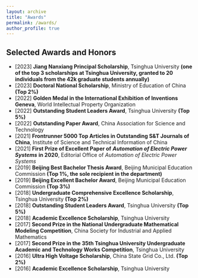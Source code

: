 ```yaml
---
layout: archive
title: "Awards"
permalink: /awards/
author_profile: true
---
```


## Selected Awards and Honors

* [2023] **Jiang Nanxiang Principal Scholarship**, Tsinghua University **(one of the top 3 scholarships at Tsinghua University, granted to 20 individuals from the 42k graduate students annually)**
* [2023] **Doctoral National Scholarship**, Ministry of Education of China **(Top 2%)**
* [2022] **Golden Medal in the International Exhibition of Inventions Geneva**, World Intellectual Property Organization
* [2022] **Outstanding Student Leaders Award**, Tsinghua University **(Top 5%)**
* [2022] **Outstanding Paper Award**, China Association for Science and Technology
* [2021] **Frontrunner 5000 Top Articles in Outstanding S&T Journals of China**, Institute of Science and Technical Information of China
* [2021] **First Prize of Excellent Paper of** ***Automation of Electric Power Systems*** **in 2020**, Editorial Office of *Automation of Electric Power Systems*
* [2019] **Beijing Best Bachelor Thesis Award**, Beijing Municipal Education Commission **(Top 1%, the sole recipient in the department)**
* [2019] **Beijing Excellent Bachelor Award**, Beijing Municipal Education Commission **(Top 3%)**
* [2018] **Undergraduate Comprehensive Excellence Scholarship**, Tsinghua University  **(Top 2%)**
* [2018] **Outstanding Student Leaders Award**, Tsinghua University  **(Top 5%)**
* [2018] **Academic Excellence Scholarship**, Tsinghua University 
* [2017] **Second Prize in the National Undergraduate Mathematical Modeling Competition**, China Society for Industrial and Applied Mathematics
* [2017] **Second Prize in the 35th Tsinghua University Undergraduate Academic and Technology Works Competition**, Tsinghua University 
* [2016] **Ultra High Voltage Scholarship**, China State Grid Co., Ltd. **(Top 2%)**
* [2016] **Academic Excellence Scholarship**, Tsinghua University 


